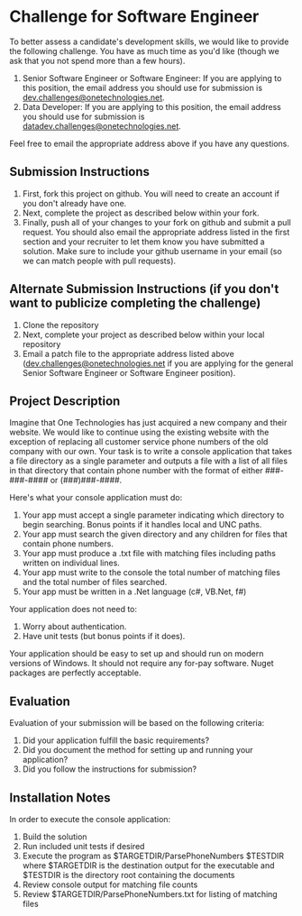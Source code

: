 # Challenge for Software Engineer 
To better assess a candidate's development skills, we would like to provide the following challenge.  You have as much time as you'd like (though we ask that you not spend more than a few hours).    

1. Senior Software Engineer or Software Engineer: If you are applying to this position, the email address you should use for submission is [dev.challenges@onetechnologies.net](dev.challenges@onetechnologies.net).
1. Data Developer: If you are applying to this position, the email address you should use for submission is [datadev.challenges@onetechnologies.net](datadev.challenges@onetechnologies.net).

Feel free to email the appropriate address above if you have any questions.

## Submission Instructions
1. First, fork this project on github.  You will need to create an account if you don't already have one.
1. Next, complete the project as described below within your fork.
1. Finally, push all of your changes to your fork on github and submit a pull request.  You should also email the appropriate address listed in the first section and your recruiter to let them know you have submitted a solution.  Make sure to include your github username in your email (so we can match people with pull requests).

## Alternate Submission Instructions (if you don't want to publicize completing the challenge)
1. Clone the repository
1. Next, complete your project as described below within your local repository
1. Email a patch file to the appropriate address listed above ([dev.challenges@onetechnologies.net](dev.challenges@onetechnologies.net) if you are applying for the general Senior Software Engineer or Software Engineer position).

## Project Description
Imagine that One Technologies has just acquired a new company and their website.  We would like to continue using the existing website with the exception of replacing all customer service phone numbers of the old company with our own.  Your task is to write a console application that takes a file directory as a single parameter and outputs a file with a list of all files in that directory that contain phone number with the format of either ###-###-#### or (###)###-####.  

Here's what your console application must do:

1. Your app must accept a single parameter indicating which directory to begin searching.  Bonus points if it handles local and UNC paths. 
1. Your app must search the given directory and any children for files that contain phone numbers.  
1. Your app must produce a .txt file with matching files including paths written on individual lines.
1. Your app must write to the console the total number of matching files and the total number of files searched.
1. Your app must be written in a .Net language (c#, VB.Net, f#) 

Your application does not need to:

1. Worry about authentication.  
1. Have unit tests (but bonus points if it does).

Your application should be easy to set up and should run on modern versions of Windows.  It should not require any for-pay software.  Nuget packages are perfectly acceptable.

## Evaluation
Evaluation of your submission will be based on the following criteria:

1. Did your application fulfill the basic requirements?
1. Did you document the method for setting up and running your application?
1. Did you follow the instructions for submission?


## Installation Notes
In order to execute the console application:


1. Build the solution
1. Run included unit tests if desired
1. Execute the program as $TARGETDIR/ParsePhoneNumbers $TESTDIR where $TARGETDIR is the destination output for the executable and $TESTDIR is the directory root containing the documents
1. Review console output for matching file counts
1. Review $TARGETDIR/ParsePhoneNumbers.txt for listing of matching files
